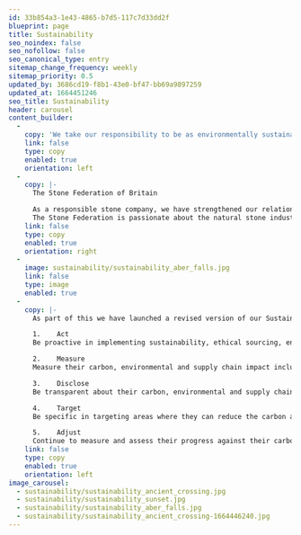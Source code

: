 ```yaml
---
id: 33b854a3-1e43-4865-b7d5-117c7d33dd2f
blueprint: page
title: Sustainability
seo_noindex: false
seo_nofollow: false
seo_canonical_type: entry
sitemap_change_frequency: weekly
sitemap_priority: 0.5
updated_by: 3686cd19-f8b1-43e0-bf47-bb69a9897259
updated_at: 1664451246
seo_title: Sustainability
header: carousel
content_builder:
  -
    copy: 'We take our responsibility to be as environmentally sustainable as possible very seriously and even though Stone is already ahead of almost all building materials in its green credentials, this doesn’t mean we shouldn’t try to continue to innovate and drive the environmental costs of using stone ever downwards. Our message is clear: Stone is environmentally the right choice and will continue to be so.'
    link: false
    type: copy
    enabled: true
    orientation: left
  -
    copy: |-
      The Stone Federation of Britain

      As a responsible stone company, we have strengthened our relationship with the British Stone Federation and fully support the Stone Federation Sustainability Statement.
      The Stone Federation is passionate about the natural stone industry playing its part in delivering a more carbon and environmentally responsible built environment and ensuring an ethical and responsible supply chain.
    link: false
    type: copy
    enabled: true
    orientation: right
  -
    image: sustainability/sustainability_aber_falls.jpg
    link: false
    type: image
    enabled: true
  -
    copy: |-
      As part of this we have launched a revised version of our Sustainability Statement which all members are asked to sign up to. Stone Federation members are encouraged to:

      1.	Act 
      Be proactive in implementing sustainability, ethical sourcing, environmental and carbon reduction policies within their business. 

      2.	Measure 
      Measure their carbon, environmental and supply chain impact including business operations, material extraction and production. 

      3.	Disclose 
      Be transparent about their carbon, environmental and supply chain impact and the ways in which they are working to reduce this and ensure that the information is accessible to clients

      4.	Target
      Be specific in targeting areas where they can reduce the carbon and environmental impacts of their business. These target areas should be at least in line with the Government’s own Net Zero Carbon targets for the construction industry (78% reduction in emissions by 2038, 100% reduction in emissions by 2050). 

      5.	Adjust 
      Continue to measure and assess their progress against their carbon, environmental and supply chain goals and adjust practices where necessary.
    link: false
    type: copy
    enabled: true
    orientation: left
image_carousel:
  - sustainability/sustainability_ancient_crossing.jpg
  - sustainability/sustainability_sunset.jpg
  - sustainability/sustainability_aber_falls.jpg
  - sustainability/sustainability_ancient_crossing-1664446240.jpg
---
```


